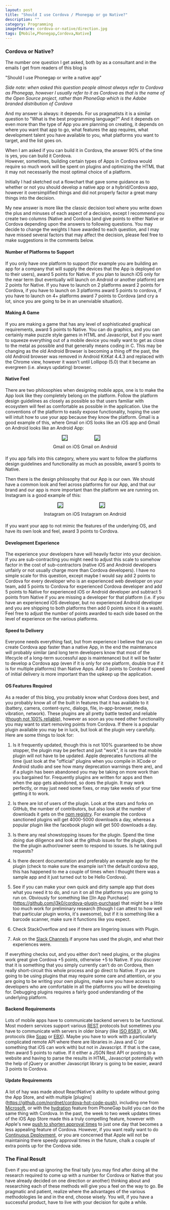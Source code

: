 ```yaml
---
layout: post
title: "Should I use Cordova / Phonegap or go Native?"
description: ""
category: Programming
imagefeature: cordova-or-native/direction.jpg
tags: [Mobile,Phonegap,Cordova,Native]
---
```


### Cordova or Native?

The number one question I get asked, both by as a consultant and in the emails I get from readers of this blog is

"Should I use Phonegap or write a native app"

*Side note: when asked this question people almost always refer to Cordova as Phonegap, however I usually refer to it as
Cordova as that is the name of the Open Source project, rather than PhoneGap which is the Adobe branded distribution
of Cordova*

And my answer is always: it depends.  For us pragmatists it is a similar question to "What is the best programming language?"
And it depends on even more than the type of App you are planning on creating, it depends on where you want that app
to go, what features the app requires, what development talent you have available to you, what platforms you want to target,
and the list goes on.    

When I am asked if you can build it in Cordova, the answer 90% of the time is yes, you can build it Cordova.  
However, sometimes, building certain types of Apps in Cordova would require so much work will be spent on 
plugins and optimizing the HTML that it may not necessarily the most optimal choice of a platform.  

Initially I had sketched out a flowchart that gave some guidance as to whether or not you should
develop a native app or a hybrid/Cordova app, however it oversimplified things and did not properly factor a great many
things into the decision.

My new answer is more like the classic decision tool where you write down the plus and minuses of each aspect of a decision,
except I recommend you create two columns (Native and Cordova )and give points to either Native or Cordova depending upon the
answers to following questions.  You may decide to change the weights I have awarded to each question, and I may have
missed several factors that may affect the decision, please feel free to make suggestions in the comments below.

#### Number of Platforms to Support

If you only have one platform to support (for example you are building an app for a company that will supply the 
devices that the App is deployed on to their users), award 5 points for Native.  If you plan to launch iOS only for
the near term (but eventually will launch on Android or another platform) are 2 points for Native.  If you have to
launch on 2 platforms award 2 points for Cordova, if you have to launch on 3 platforms award 5 points to cordova, 
if you have to launch on 4+ platforms award 7 points to Cordova (and cry a lot, since you are going to be in an 
unenviable situation).

#### Making A Game

If you are making a game that has any level of sophisticated graphical requirements, award 5 points to Native.  You can
do graphics, and you can certainly make puzzle style games in HTML and Javascript, but if you want to squeeze everything
out of a mobile device you really want to get as close to the metal as possible and that generally means coding in C.
This may be changing as the old Android Browser is becoming a thing off the past, the old Android browser was removed in
Android KitKat 4.4.3 and replaced with the Chrome view, however it wasn't until Lollipop (5.0) that it became an evergreen 
(i.e. always updating) browser.  

#### Native Feel

There are two philosophies when designing mobile apps, one is to make the App look like they completely belong on the
platform.  Follow the platform design guidelines as closely as possible so that users familiar with ecosystem will
feel as comfortable as possible in the application.  Use the conventions of the platform to easily expose functionality,
hoping the user will intuit how to use your app because they know the platform.  Gmail is a good example of this,
where Gmail on iOS looks like an iOS app and Gmail on Android looks like an Android App:

<div style="text-align: center; margin-bottom: 20px">
    <span style="vertical-align:top; display: inline-block">
    <div>
        <img src="/img/cordova-or-native/gmail-ios.png" style="border: 1px solid #000; margin: 0 10px 10px 0">
    </div>
    <span class="figure">Gmail on iOS</span>
    </span>
    <span style="vertical-align:top; display: inline-block">     
    <div>
        <img src="/img/cordova-or-native/gmail-android.png" style="border: 1px solid #000; margin: 0 10px 10px 0" >
    </div>
    <span class="figure">Gmail on Android</span>
    </span>
</div>          

If you app falls into this category, where you want to follow the platforms design guidelines and functionality as
 much as possible, award 5 points to Native.

Then there is the design philosophy that our App is our own.  We should have a common look and feel across platforms
for our App, and that our brand and our app is more important than the platform we are running on.  Instagram is a good
 example of this:
  
  <div style="text-align: center; margin-bottom: 20px">
      <span style="vertical-align:top; display: inline-block">
      <div>
          <img src="/img/cordova-or-native/instagram-ios.png" style="border: 1px solid #000; margin: 0 10px 10px 0">
      </div>
      <span class="figure">Instagram on iOS</span>
      </span>
      <span style="vertical-align:top; display: inline-block">     
      <div>
          <img src="/img/cordova-or-native/instagram-android.png" style="border: 1px solid #000; margin: 0 10px 10px 0" >
      </div>
      <span class="figure">Instagram on Android</span>
      </span>
  </div>
  
If you want your app to not mimic the features of the underlying OS, and have its own look and feel, award 3 points to Cordova.
  
#### Development Experience
  
The experience your developers have will heavily factor into your decision.  If you are sub-contracting you might need
to adjust this scale to somehow factor in the cost of sub-contractors (native iOS and Android developers unfairly or not
usually charge more than Cordova developers).  I have no simple scale for this question, except maybe I would say add
2 points to Cordova for every developer who is an experienced web developer on your team, add 5 points to Cordova for
experienced Cordova developer and add 5 points to Native for experienced iOS or Android developer and subtract 5 points
from Native if you are missing a developer for that platform (i.e. if you have an experienced iOS developer, but no
experienced Android developer and you are shipping to both platforms then add 0 points since it is a wash).  Feel free to
adjust the number of points awarded to each side based on the level of experience on the various platforms.

#### Speed to Delivery

Everyone needs everything fast, but from experience I believe that you can create Cordova app faster than a native App,
in the end the maintenance will probably similar (and long term developers know that most of the lifecycle of a 
long-term successful app is maintenance) but it will be faster to develop a Cordova app (even if it is only for one platform,
double true if it is for multiple platforms) than Native Apps.  Add 3 points to Cordova if speed of initial delivery is
more important than the upkeep up the application.

#### OS Features Required

As a reader of this blog, you probably know what Cordova does best, and you probably know all of the built in features that
it has available to it (battery, camera, content-sync, dialogs, file, in-app-browser, media, vibration, network).  These plugins are 
all pretty battle tested and reliable ([though not 100% reliable](/phonegap/2016/03/20/phonegap-be-wary-of-plugins/)),
however as soon as you need other functionality you may want to start removing points from Cordova.  If there is a popular
plugin available you may be in luck, but look at the plugin very carefully.  Here are some things to look for:

1) Is it frequently updated, though this is not 100% guaranteed to be show stopper, the plugin may be perfect and
just "work", it is rare that mobile plugin will not have to be updated.  Apple deprecates functions all the time (just
look at the "official" plugins when you compile in XCode or Android studio and see how many deprecation warnings there are),
and if a plugin has been abandoned you may be taking on more work than you bargained for.  Frequently plugins are written
for apps and then when the app gets abandoned, so does the plugin.  It may work perfectly, or may just need some fixes, or 
may take weeks of your time getting it to work.

2) Is there are lot of users of the plugin.  Look at the stars and forks on GitHub, the number of contributors, but also
look at the number of downloads it gets on the [npm registry](https://www.npmjs.com/).  For example the cordova sanctioned 
plugins will get 4000-5000 downloads a day, whereas a popular plugin like the facebook plugin will get 500 downloads a day.

3) Is there any real showstopping issues for the plugin.   Spend the time doing due diligence and look at the github
issues for the plugin, does the the plugin author/owner seem to respond to issues.  Is he taking pull requests?  

4) Is there decent documentation and preferably an example app for the plugin (check to make sure the example isn't
the default cordova app, this has happened to me a couple of times when I thought there was a sample app and it just
turned out to be Hello Cordova).

5) See if you can make your own quick and dirty sample app that does what you need it to do, and run it on all the platforms
you are going to run on.  Obviously for something like []In App Purchase](https://github.com/j3k0/cordova-plugin-purchase)
 that might be a little too much work for preliminary research (though I can attest to how well that particular
 plugin works, it's awesome), but if it is something like a barcode scanner, make sure it functions like you expect.  

6) Check StackOverflow and see if there are lingering issues with Plugin.

7) Ask on the [Slack Channels](http://slack.cordova.io/) if anyone has used the plugin, and what their experiences were.
 
If everything checks out, and you either don't need plugins, or the plugins work great give Cordova +5 points, otherwise
+5 to Native.  If you discover that it is something that you simply currently can't do on Cordova, then really short-circuit
this whole process and go direct to Native.  If you are going to be using plugins that may require some care and attention,
or you are going to be writing your own plugins, make sure you have access to developers who are comfortable in all the
platforms you will be developing for.  Debugging plugins requires a fairly good understanding of the underlying platform.

#### Backend Requirements

Lots of mobile apps have to communicate backend servers to be functional.  Most modern services support various [REST](https://en.wikipedia.org/wiki/Representational_state_transfer)
protocols but sometimes you have to communicate with servers in older binary (like [ISO 8583](https://en.wikipedia.org/wiki/ISO_8583)), 
or XML protocols (like [Soap](https://en.wikipedia.org/wiki/SOAP) or [EBX](http://xml.coverpages.org/ebx.html)).  Maybe
you have to work with a particularly complicated remote API where there are libraries in Java and C (or something that
iOS can work with) but not in Javascript.  If that is the case, then award 5 points to native.  If it either a JSON Rest API
or posting to a website and having to parse the results in HTML, Javascript potentially with the help of jQuery or another
Javascript library is going to be easier, award 3 points to Cordova.

#### Update Requirements

A lot of hay was made about ReactNative's ability to update without going the App Store, and with multiple [plugins] 
(https://github.com/nordnet/cordova-hot-code-push), including one from [Microsoft](https://github.com/Microsoft/cordova-plugin-code-push), or 
with the [hydration](http://docs.phonegap.com/phonegap-build/tools/hydration/) feature from PhoneGap build you can do the
same thing with Cordova.  In the past, the week to two week updates times of the iOS App Store made this a truly compelling
feature, however with Apple's new [push to shorten approval times](http://www.bloomberg.com/news/articles/2016-05-12/apple-shortens-app-review-times-in-push-to-boost-service-sales)
to just one day that becomes a less appealing feature of Cordova.  However, if you want really want to do [Continuous Deployment](https://www.agilealliance.org/glossary/continuous-deployment/),
or you are concerned that Apple will not be maintaining there speedy approval times in the future, chalk a couple of extra points up for the Cordova side.

### The Final Result

Even if you end up ignoring the final tally (you may find after doing all the research required to come up with a number
for Cordova or Native that you have already decided on one direction or another) thinking about and researching each
of these methods will give you a feel on the way to go.  Be pragmatic and patient, realize where the advantages of the various
methodologies lie and in the end, choose wisely.   You will, if you have a successful product, have to live 
with your decision for quite a while.





        





